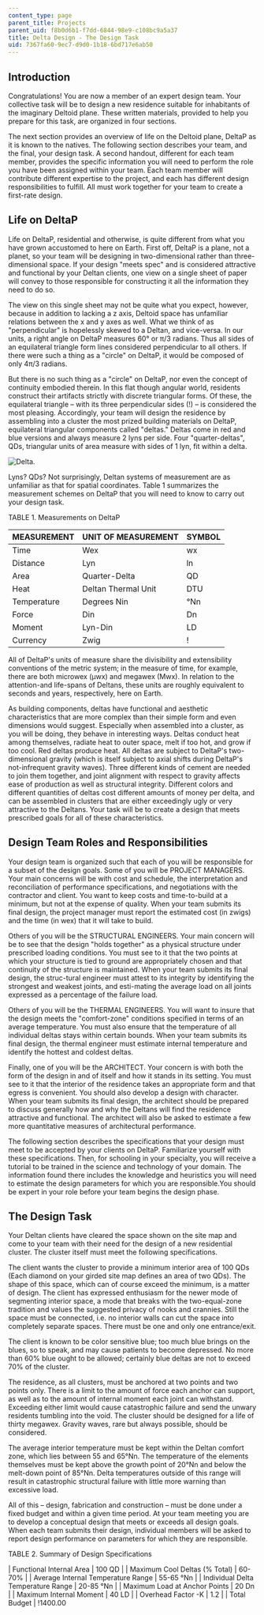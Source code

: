 ```yaml
---
content_type: page
parent_title: Projects
parent_uid: f8b0d6b1-f7dd-6844-98e9-c108bc9a5a37
title: Delta Design - The Design Task
uid: 7367fa60-9ec7-d9d0-1b18-6bd717e6ab50
---
```


Introduction
------------

Congratulations! You are now a member of an expert design team. Your collective task will be to design a new residence suitable for inhabitants of the imaginary Deltoid plane. These written materials, provided to help you prepare for this task, are organized in four sections.

The next section provides an overview of life on the Deltoid plane, DeltaP as it is known to the natives. The following section describes your team, and the final, your design task. A second handout, different for each team member, provides the specific information you will need to perform the role you have been assigned within your team. Each team member will contribute different expertise to the project, and each has different design responsibilities to fulfill. All must work together for your team to create a first-rate design.

Life on DeltaP
--------------

Life on DeltaP, residential and otherwise, is quite different from what you have grown accustomed to here on Earth. First off, DeltaP is a plane, not a planet, so your team will be designing in two-dimensional rather than three-dimensional space. If your design "meets spec" and is considered attractive and functional by your Deltan clients, one view on a single sheet of paper will convey to those responsible for constructing it all the information they need to do so.

The view on this single sheet may not be quite what you expect, however, because in addition to lacking a z axis, Deltoid space has unfamiliar relations between the x and y axes as well. What we think of as "perpendicular" is hopelessly skewed to a Deltan, and vice-versa. In our units, a right angle on DeltaP measures 60° or π/3 radians. Thus all sides of an equilateral triangle form lines considered perpendicular to all others. If there were such a thing as a "circle" on DeltaP, it would be composed of only 4π/3 radians.

But there is no such thing as a "circle" on DeltaP, nor even the concept of continuity embodied therein. In this flat though angular world, residents construct their artifacts strictly with discrete triangular forms. Of these, the equilateral triangle – with its three perpendicular sides (!) – is considered the most pleasing. Accordingly, your team will design the residence by assembling into a cluster the most prized building materials on DeltaP, equilateral triangular components called "deltas." Deltas come in red and blue versions and always measure 2 lyns per side. Four "quarter-deltas", QDs, triangular units of area measure with sides of 1 lyn, fit within a delta.

![Delta.](/courses/civil-and-environmental-engineering/1-012-introduction-to-civil-engineering-design-spring-2002/projects/delta_picture1.jpg)

Lyns? QDs? Not surprisingly, Deltan systems of measurement are as unfamiliar as that for spatial coordinates. Table 1 summarizes the measurement schemes on DeltaP that you will need to know to carry out your design task.

TABLE 1. Measurements on DeltaP

| MEASUREMENT | UNIT OF MEASUREMENT | SYMBOL |
| --- | --- | --- |
| Time | Wex | wx |
| Distance | Lyn | ln |
| Area | Quarter-Delta | QD |
| Heat | Deltan Thermal Unit | DTU |
| Temperature | Degrees Nin | °Nn |
| Force | Din | Dn |
| Moment | Lyn-Din | LD |
| Currency | Zwig | ! 

All of DeltaP's units of measure share the divisibility and extensibility conventions of the metric system; in the measure of time, for example, there are both microwex (μwx) and megawex (Mwx). In relation to the attention-and life-spans of Deltans, these units are roughly equivalent to seconds and years, respectively, here on Earth.

As building components, deltas have functional and aesthetic characteristics that are more complex than their simple form and even dimensions would suggest. Especially when assembled into a cluster, as you will be doing, they behave in interesting ways. Deltas conduct heat among themselves, radiate heat to outer space, melt if too hot, and grow if too cool. Red deltas produce heat. All deltas are subject to DeltaP's two-dimensional gravity (which is itself subject to axial shifts during DeltaP's not-infrequent gravity waves). Three different kinds of cement are needed to join them together, and joint alignment with respect to gravity affects ease of production as well as structural integrity. Different colors and different quantities of deltas cost different amounts of money per delta, and can be assembled in clusters that are either exceedingly ugly or very attractive to the Deltans. Your task will be to create a design that meets prescribed goals for all of these characteristics.

Design Team Roles and Responsibilities
--------------------------------------

Your design team is organized such that each of you will be responsible for a subset of the design goals. Some of you will be PROJECT MANAGERS. Your main concerns will be with cost and schedule, the interpretation and reconciliation of performance specifications, and negotiations with the contractor and client. You want to keep costs and time-to-build at a minimum, but not at the expense of quality. When your team submits its final design, the project manager must report the estimated cost (in zwigs) and the time (in wex) that it will take to build.

Others of you will be the STRUCTURAL ENGINEERS. Your main concern will be to see that the design "holds together" as a physical structure under prescribed loading conditions. You must see to it that the two points at which your structure is tied to ground are appropriately chosen and that continuity of the structure is maintained. When your team submits its final design, the struc-tural engineer must attest to its integrity by identifying the strongest and weakest joints, and esti-mating the average load on all joints expressed as a percentage of the failure load.

Others of you will be the THERMAL ENGINEERS. You will want to insure that the design meets the "comfort-zone" conditions specified in terms of an average temperature. You must also ensure that the temperature of all individual deltas stays within certain bounds. When your team submits its final design, the thermal engineer must estimate internal temperature and identify the hottest and coldest deltas.

Finally, one of you will be the ARCHITECT. Your concern is with both the form of the design in and of itself and how it stands in its setting. You must see to it that the interior of the residence takes an appropriate form and that egress is convenient. You should also develop a design with character. When your team submits its final design, the architect should be prepared to discuss generally how and why the Deltans will find the residence attractive and functional. The architect will also be asked to estimate a few more quantitative measures of architectural performance.

The following section describes the specifications that your design must meet to be accepted by your clients on DeltaP. Familiarize yourself with these specifications. Then, for schooling in your specialty, you will receive a tutorial to be trained in the science and technology of your domain. The information found there includes the knowledge and heuristics you will need to estimate the design parameters for which you are responsible.You should be expert in your role before your team begins the design phase.

The Design Task
---------------

Your Deltan clients have cleared the space shown on the site map and come to your team with their need for the design of a new residential cluster. The cluster itself must meet the following specifications.

The client wants the cluster to provide a minimum interior area of 100 QDs (Each diamond on your girded site map defines an area of two QDs). The shape of this space, which can of course exceed the minimum, is a matter of design. The client has expressed enthusiasm for the newer mode of segmenting interior space, a mode that breaks with the two-equal-zone tradition and values the suggested privacy of nooks and crannies. Still the space must be connected, i.e. no interior walls can cut the space into completely separate spaces. There must be one and only one entrance/exit.

The client is known to be color sensitive blue; too much blue brings on the blues, so to speak, and may cause patients to become depressed. No more than 60% blue ought to be allowed; certainly blue deltas are not to exceed 70% of the cluster.

The residence, as all clusters, must be anchored at two points and two points only. There is a limit to the amount of force each anchor can support, as well as to the amount of internal moment each joint can withstand. Exceeding either limit would cause catastrophic failure and send the unwary residents tumbling into the void. The cluster should be designed for a life of thirty megawex. Gravity waves, rare but always possible, should be considered.

The average interior temperature must be kept within the Deltan comfort zone, which lies between 55 and 65°Nn. The temperature of the elements themselves must be kept above the growth point of 20°Nn and below the melt-down point of 85°Nn. Delta temperatures outside of this range will result in catastrophic structural failure with little more warning than excessive load.

All of this – design, fabrication and construction – must be done under a fixed budget and within a given time period. At your team meeting you are to develop a conceptual design that meets or exceeds all design goals. When each team submits their design, individual members will be asked to report design performance on parameters for which they are responsible.

TABLE 2. Summary of Design Specifications

| Functional Internal Area | 100 QD |
| Maximum Cool Deltas (% Total) | 60-70% |
| Average Internal Temperature Range | 55-65 °Nn |
| Individual Delta Temperature Range | 20-85 °Nn |
| Maximum Load at Anchor Points | 20 Dn |
| Maximum Internal Moment | 40 LD |
| Overhead Factor -K | 1.2 |
| Total Budget | !1400.00